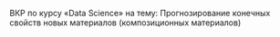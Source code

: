 ВКР по курсу «Data Science» на тему: 
Прогнозирование конечных свойств новых материалов (композиционных материалов)
